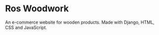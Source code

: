 # Ros Woodwork

An e-commerce website for wooden products. Made with Django, HTML, CSS and JavaScript.
